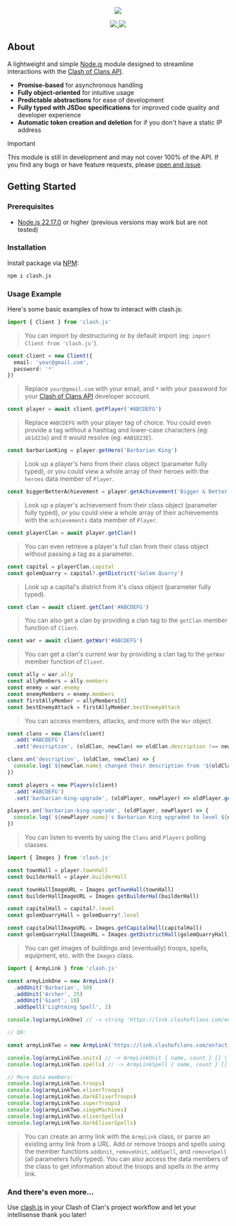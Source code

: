 <div align="center">
  <p>
    <img src=https://developer.clashofclans.com/front-bg-small.d355db.jpg />
  </p>
</div>

<div align="center">
  <a href=https://www.npmjs.com/package/clash.js>
    <img src=https://img.shields.io/npm/v/clash.js />
  </a>
  <a href=https://www.npmjs.com/package/clash.js>
    <img src=https://img.shields.io/npm/dt/clash.js />
  </a>
</div>

## About
A lightweight and simple [Node.js](https://nodejs.org/en) module designed to streamline interactions with the [Clash of Clans API](https://developer.clashofclans.com/#/).
- **Promise-based** for asynchronous handling
- **Fully object-oriented** for intuitive usage
- **Predictable abstractions** for ease of development
- **Fully typed with JSDoc specifications** for improved code quality and developer experience
- **Automatic token creation and deletion** for if you don't have a static IP address

> [!IMPORTANT]
> This module is still in development and may not cover 100% of the API. If you find any bugs or have feature requests, please [open and issue](https://github.com/ryancundiff/clash.js/issues).

## Getting Started

### Prerequisites
- [Node.js 22.17.0](https://nodejs.org/en) or higher (previous versions may work but are not tested)

### Installation
Install package via [NPM](https://www.npmjs.com/package/clash.js):

```sh
npm i clash.js
```

### Usage Example
Here's some basic examples of how to interact with clash.js:


```ts
import { Client } from 'clash.js'
```

> You can import by destructuring or by default import (eg: `import Client from 'clash.js'`).

```ts
const client = new Client({
  email: 'your@gmail.com',
  password: '*'
})
```

> Replace `your@gmail.com` with your email, and `*` with your password for your [Clash of Clans API](https://developer.clashofclans.com/#/) developer account.

```ts
const player = await client.getPlayer('#ABCDEFG')
```

> Replace `#ABCDEFG` with your player tag of choice. You could even provide a tag without a hashtag and lower-case characters (eg: `ab1d23e`) and it would resolve (eg: `#AB1D23E`).

```ts
const barbarianKing = player.getHero('Barbarian King')
```

> Look up a player's hero from their class object (parameter fully typed), or you could view a whole array of their heroes with the `heroes` data member of `Player`.

```ts
const biggerBetterAchievement = player.getAchievement('Bigger & Better')
```

> Look up a player's achievement from their class object (parameter fully typed), or you could view a whole array of their achievements with the `achievements` data member of `Player`.

```ts
const playerClan = await player.getClan()
```

> You can even retrieve a player's full clan from their class object without passing a tag as a parameter.

```ts
const capital = playerClan.capital
const golemQuarry = capital?.getDistrict('Golem Quarry')
```

> Look up a capital's district from it's class object (parameter fully typed).

```ts
const clan = await client.getClan('#ABCDEFG')
```

> You can also get a clan by providing a clan tag to the `getClan` member function of `Client`.

```ts
const war = await client.getWar('#ABCDEFG')
```

> You can get a clan's current war by providing a clan tag to the `getWar` member function of `Client`.

```ts
const ally = war.ally
const allyMembers = ally.members
const enemy = war.enemy
const enemyMembers = enemy.members
const firstAllyMember = allyMembers[0]
const bestEnemyAttack = firstAllyMember.bestEnemyAttack
```

> You can access members, attacks, and more with the `War` object.

```ts
const clans = new Clans(client)
  .add('#ABCDEFG')
  .set('description', (oldClan, newClan) => oldClan.description !== newClan.description)

clans.on('description', (oldClan, newClan) => {
  console.log(`${newClan.name} changed their description from '${oldClan.description}' to '${newClan.description}'`)
})

const players = new Players(client)
  .add('#ABCDEFG')
  .set('barbarian-king-upgrade', (oldPlayer, newPlayer) => oldPlayer.getHero('Barbarian King')?.level < newPlayer.getHero('Barbarian King')?.level )

players.on('barbarian-king-upgrade', (oldPlayer, newPlayer) => {
  console.log(`${newPlayer.name}'s Barbarian King upgraded to level ${newPlayer.getHero('Barbarian King')?.level}`)
})
```

> You can listen to events by using the `Clans` and `Players` polling classes.

```ts
import { Images } from 'clash.js'

const townHall = player.townHall
const builderHall = player.builderHall

const townHallImageURL = Images.getTownHall(townHall)
const builderHallImageURL = Images.getBuilderHal(builderHall)

const capitalHall = capital?.level
const golemQuarryHall = golemQuarry?.level

const capitalHallImageURL = Images.getCapitalHall(capitalHall)
const golemQuarryHallImageURL = Images.getDistrictHall(golemQuarryHall)
```

> You can get images of buildings and (eventually) troops, spells, equipment, etc. with the `Images` class.

```ts
import { ArmyLink } from 'clash.js'

const armyLinkOne = new ArmyLink()
  .addUnit('Barbarian', 50)
  .addUnit('Archer', 25)
  .addUnit('Giant', 10)
  .addSpell('Lightning Spell', 2)

console.log(armyLinkOne) // -> string 'https://link.clashofclans.com/en?action=CopyArmy&army=u50x0-25x1-10x3s2x0'

// OR:

const armyLinkTwo = new ArmyLink('https://link.clashofclans.com/en?action=CopyArmy&army=u50x0-25x1-10x3s2x0')

console.log(armyLinkTwo.units) // -> ArmyLinkUnit { name, count } [] | null
console.log(armyLinkTwo.spells) // -> ArmyLinkSpell { name, count } [] | null

// More data members:
console.log(armyLinkTwo.troops)
console.log(armyLinkTwo.elixerTroops)
console.log(armyLinkTwo.darkElixerTroops)
console.log(armyLinkTwo.superTroops)
console.log(armyLinkTwo.siegeMachines)
console.log(armyLinkTwo.elixerSpells)
console.log(armyLinkTwo.darkElixerSpells)
```

> You can create an army link with the `ArmyLink` class, or parse an existing army link from a URL. Add or remove troops and spells using the member functions `addUnit`, `removeUnit`, `addSpell`, and `removeSpell` (all parameters fully typed). You can also access the data members of the class to get information about the troops and spells in the army link.

### And there's even more...
Use [clash.js](https://www.npmjs.com/package/clash.js) in your Clash of Clan's project workflow and let your intellisense thank you later!
